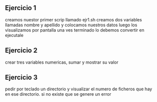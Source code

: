 ## Ejercicio 1 ## 
creamos nuestor primer scrip llamado ejr1.sh
creamos dos variables llamadas nombre y apellido y colocamos nuestros datos 
luego los visualizamos por pantalla 
una ves terminado lo debemos convertir en ejecutale 
## Ejercicio 2 ## 
crear tres variables numericas, sumar y mostrar su valor 
## Ejercicio 3 ## 
pedir por teclado un directorio y visualizar el numero de ficheros 
que hay en ese directorio. 
si no existe que se genere un error 
